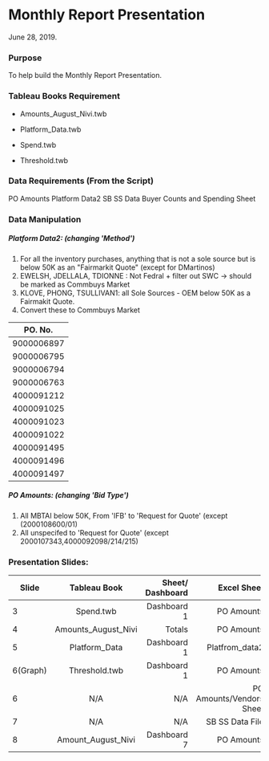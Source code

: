 # Monthly Report Presentation
 
June 28, 2019. 

### Purpose

To help build the Monthly Report Presentation. 

### Tableau Books Requirement
+ Amounts_August_Nivi.twb
- Platform_Data.twb
+ Spend.twb
- Threshold.twb


### Data Requirements (From the Script)
PO Amounts
Platform Data2
SB SS Data
Buyer Counts and Spending Sheet


### Data Manipulation
##### Platform Data2: (changing 'Method')
1. For all the inventory purchases, anything that is not a sole source but is below 50K as an "Fairmarkit Quote" (except for     DMartinos)
2. EWELSH, JDELLALA, TDIONNE : Not Fedral + filter out SWC -> should be marked as Commbuys Market
3. KLOVE, PHONG, TSULLIVAN1: all Sole Sources - OEM below 50K as a Fairmakit Quote.
4. Convert these to Commbuys Market
     
  | PO. No.  |  
|---|
|9000006897  | 
|9000006795  | 
|9000006794  | 
|9000006763  |
|4000091212  |
|4000091025  |
|4000091023  |
|4000091022  |
|4000091495  |
|4000091496  |
|4000091497  |


##### PO Amounts: (changing 'Bid Type')
1. All MBTAI below 50K, From 'IFB' to 'Request for Quote' (except (2000108600/01)
2. All unspecifed to 'Request for Quote' (except 2000107343,4000092098/214/215)



### Presentation Slides:
|     Slide     |     Tableau Book    | Sheet/ Dashboard |   Excel Sheet   |
| ------------- |:-------------------:| ----------------:|----------------:|
|       3       |      Spend.twb      |    Dashboard 1   |   PO Amounts    |
|       4       | Amounts_August_Nivi |    Totals        |   PO Amounts    |
|       5       |    Platform_Data    |    Dashboard 1   | Platfrom_data2  | 
|    6(Graph)   |    Threshold.twb    |    Dashboard 1   |   PO Amounts    |
|       6       |         N/A         |        N/A       |PO Amounts/Vendors Sheet|
|       7       |         N/A         |        N/A       | SB SS Data File |
|       8       |  Amount_August_Nivi |    Dashboard 7   |   PO Amounts    |


